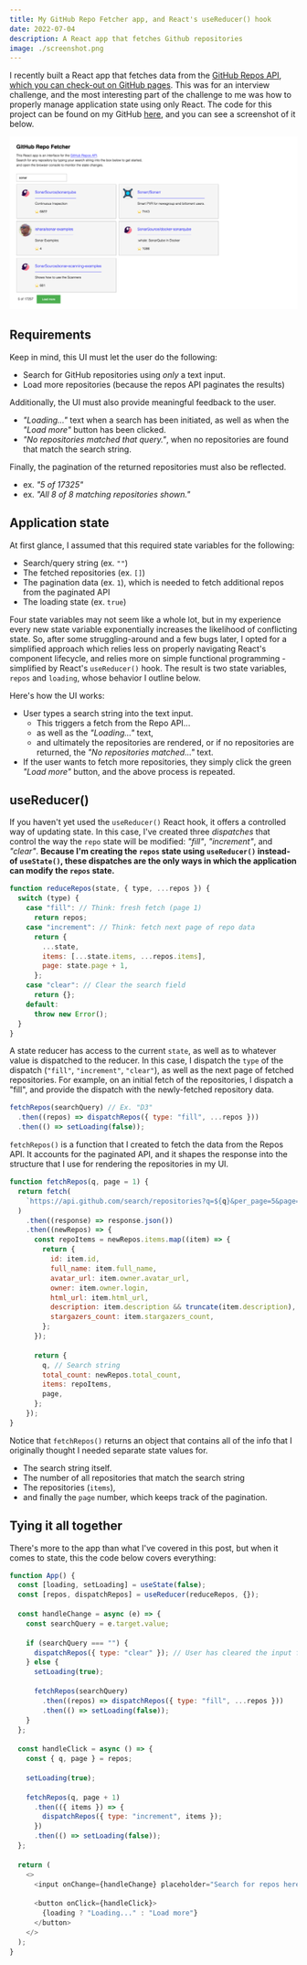 ```yaml
---
title: My GitHub Repo Fetcher app, and React's useReducer() hook
date: 2022-07-04
description: A React app that fetches Github repositories
image: ./screenshot.png
---
```


I recently built a React app that fetches data from the [GitHub Repos API](https://docs.github.com/en/rest/repos), [which you can check-out on GitHub pages](https://xari.github.io/github-repo-fetch/).
This was for an interview challenge, and the most interesting part of the challenge to me was how to properly manage application state using only React.
The code for this project can be found on my GitHub [here](https://github.com/xari/sonar-interview-react-app), and you can see a screenshot of it below.

![A screenshot of the app](./screenshot.png)

## Requirements

Keep in mind, this UI must let the user do the following:

- Search for GitHub repositories using _only_ a text input.
- Load more repositories (because the repos API paginates the results)

Additionally, the UI must also provide meaningful feedback to the user.

- _"Loading..."_ text when a search has been initiated, as well as when the _"Load more"_ button has been clicked.
- _"No repositories matched that query."_, when no repositories are found that match the search string.

Finally, the pagination of the returned repositories must also be reflected.

- ex. _"5 of 17325"_
- ex. _"All 8 of 8 matching repositories shown."_

## Application state

At first glance, I assumed that this required state variables for the following:

- Search/query string (ex. `""`)
- The fetched repositories (ex. `[]`)
- The pagination data (ex. `1`), which is needed to fetch additional repos from the paginated API
- The loading state (ex. `true`)

Four state variables may not seem like a whole lot, but in my experience every new state variable exponentially increases the likelihood of conflicting state.
So, after some struggling-around and a few bugs later, I opted for a simplified approach which relies less on properly navigating React's component lifecycle, and relies more on simple functional programming -simplified by React's `useReducer()` hook.
The result is two state variables, `repos` and `loading`, whose behavior I outline below.

Here's how the UI works:

- User types a search string into the text input.
  - This triggers a fetch from the Repo API...
  - as well as the _"Loading..."_ text,
  - and ultimately the repositories are rendered, or if no repositories are returned, the _"No repositories matched..."_ text.
- If the user wants to fetch more repositories, they simply click the green _"Load more"_ button, and the above process is repeated.

## useReducer()

If you haven't yet used the `useReducer()` React hook, it offers a controlled way of updating state.
In this case, I've created three _dispatches_ that control the way the `repo` state will be modified: _"fill"_, _"increment"_, and _"clear"_.
**Because I'm creating the `repos` state using `useReducer()` instead-of `useState()`, these dispatches are the only ways in which the application can modify the `repos` state.**

```js
function reduceRepos(state, { type, ...repos }) {
  switch (type) {
    case "fill": // Think: fresh fetch (page 1)
      return repos;
    case "increment": // Think: fetch next page of repo data
      return {
        ...state,
        items: [...state.items, ...repos.items],
        page: state.page + 1,
      };
    case "clear": // Clear the search field
      return {};
    default:
      throw new Error();
  }
}
```

A state reducer has access to the current `state`, as well as to whatever value is dispatched to the reducer.
In this case, I dispatch the `type` of the dispatch (`"fill"`, `"increment"`, `"clear"`), as well as the next page of fetched repositories.
For example, on an initial fetch of the repositories, I dispatch a "fill", and provide the dispatch with the newly-fetched repository data.

```js
fetchRepos(searchQuery) // Ex. "D3"
  .then((repos) => dispatchRepos({ type: "fill", ...repos }))
  .then(() => setLoading(false));
```

`fetchRepos()` is a function that I created to fetch the data from the Repos API.
It accounts for the paginated API, and it shapes the response into the structure that I use for rendering the repositories in my UI.

```js
function fetchRepos(q, page = 1) {
  return fetch(
    `https://api.github.com/search/repositories?q=${q}&per_page=5&page=${page}`
  )
    .then((response) => response.json())
    .then((newRepos) => {
      const repoItems = newRepos.items.map((item) => {
        return {
          id: item.id,
          full_name: item.full_name,
          avatar_url: item.owner.avatar_url,
          owner: item.owner.login,
          html_url: item.html_url,
          description: item.description && truncate(item.description),
          stargazers_count: item.stargazers_count,
        };
      });

      return {
        q, // Search string
        total_count: newRepos.total_count,
        items: repoItems,
        page,
      };
    });
}
```

Notice that `fetchRepos()` returns an object that contains all of the info that I originally thought I needed separate state values for.

- The search string itself.
- The number of all repositories that match the search string
- The repositories (`items`),
- and finally the `page` number, which keeps track of the pagination.

## Tying it all together

There's more to the app than what I've covered in this post, but when it comes to state, this the code below covers everything:

```js
function App() {
  const [loading, setLoading] = useState(false);
  const [repos, dispatchRepos] = useReducer(reduceRepos, {});

  const handleChange = async (e) => {
    const searchQuery = e.target.value;

    if (searchQuery === "") {
      dispatchRepos({ type: "clear" }); // User has cleared the input field
    } else {
      setLoading(true);

      fetchRepos(searchQuery)
        .then((repos) => dispatchRepos({ type: "fill", ...repos }))
        .then(() => setLoading(false));
    }
  };

  const handleClick = async () => {
    const { q, page } = repos;

    setLoading(true);

    fetchRepos(q, page + 1)
      .then(({ items }) => {
        dispatchRepos({ type: "increment", items });
      })
      .then(() => setLoading(false));
  };

  return (
    <>
      <input onChange={handleChange} placeholder="Search for repos here" />

      <button onClick={handleClick}>
        {loading ? "Loading..." : "Load more"}
      </button>
    </>
  );
}
```
